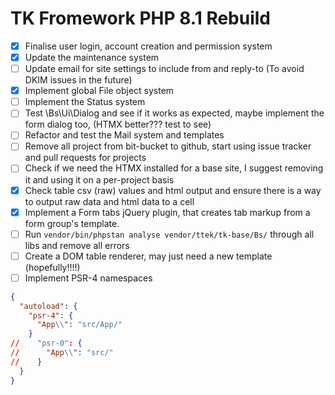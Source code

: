 # TK Fromework PHP 8.1 Rebuild 

- [x] Finalise user login, account creation and permission system
- [x] Update the maintenance system
- [ ] Update email for site settings to include from and reply-to (To avoid DKIM issues in the future)
- [x] Implement global File object system
- [ ] Implement the Status system
- [ ] Test \Bs\Ui\Dialog and see if it works as expected, maybe implement the form dialog too, (HTMX better??? test to see)
- [ ] Refactor and test the Mail system and templates
- [ ] Remove all project from bit-bucket to github, start using issue tracker and pull requests for projects
- [ ] Check if we need the HTMX installed for a base site, I suggest removing it and using it on a per-project basis
- [x] Check table csv (raw) values and html output and ensure there is a way to output raw data and html data to a cell
- [x] Implement a Form tabs jQuery plugin, that creates tab markup from a form group's template.
- [ ] Run `vendor/bin/phpstan analyse vendor/ttek/tk-base/Bs/` through all libs and remove all errors
- [ ] Create a DOM table renderer, may just need a new template (hopefully!!!!)
- [ ] Implement PSR-4 namespaces
```json
{
  "autoload": {
    "psr-4": {
      "App\\": "src/App/"
    }
//    "psr-0": {
//      "App\\": "src/"
//    }
  }
}
```
